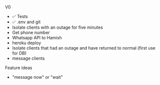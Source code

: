 V0

- ✅ Tests
- ✅ .env and git
- Isolate clients with an outage for five minutes
- Get phone number
- Whatsapp API to Hamish
- heroku deploy
- Isolate clients that had an outage and have returned to normal (first use for DB)
- message clients

Feature ideas

- "message now" or "wait"
